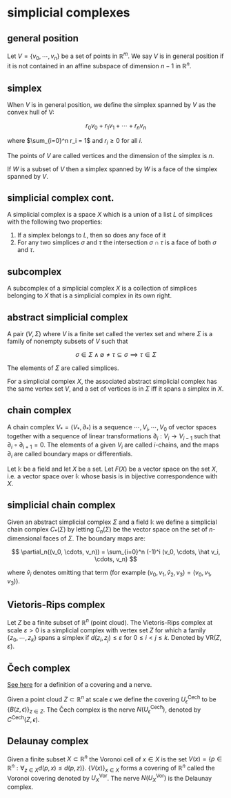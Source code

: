# simplicial complexes

## general position

Let $V = \{v_0, \cdots, v_n\}$ be a set of points in $\mathbb R^m$. We say $V$ is in general position if it is not contained in an affine subspace of dimension $n-1$ in $\mathbb R^n$.

## simplex

When $V$ is in general position, we define the simplex spanned by $V$ as the convex hull of V:

$$
r_0v_0 + r_1v_1 + \cdots + r_nv_n
$$

where $\sum_{i=0}^n r_i = 1$ and $r_i \ge 0$ for all $i$.

The points of $V$ are called vertices and the dimension of the simplex is $n$.

If $W$ is a subset of $V$ then a simplex spanned by $W$ is a face of the simplex spanned by $V$.

## simplicial complex cont.

A simplicial complex is a space $X$ which is a union of a list $L$ of simplices with the following two properties:

1. If a simplex belongs to $L$, then so does any face of it
2. For any two simplices $\sigma$ and $\tau$ the intersection $\sigma \cap \tau$ is a face of both $\sigma$ and $\tau$.

## subcomplex

A subcomplex of a simplicial complex $X$ is a collection of simplices belonging to $X$ that is a simplicial complex in its own right.

## abstract simplicial complex

A pair $(V, \Sigma)$ where $V$ is a finite set called the vertex set and where $\Sigma$ is a family of nonempty subsets of $V$ such that

$$
\sigma \in \Sigma \land \emptyset \ne \tau \subseteq \sigma \implies \tau \in \Sigma
$$

The elements of $\Sigma$ are called simplices.

For a simplicial complex $X$, the associated abstract simplicial complex has the same vertex set $V$, and a set of vertices is in $\Sigma$ iff it spans a simplex in $X$.

## chain complex

A chain complex $V_* = (V_*, \partial_*)$ is a sequence $\cdots, V_i, \cdots, V_0$ of vector spaces together with a sequence of linear transformations $\partial_i:V_i \to V_{i-1}$ such that $\partial_i \circ \partial_{i+1} = 0$. The elements of a given $V_i$ are called $i$-chains, and the maps $\partial_i$ are called boundary maps or differentials.

Let $\mathbb k$ be a field and let $X$ be a set. Let $F(X)$ be a vector space on the set $X$, i.e. a vector space over $\mathbb k$ whose basis is in bijective correspondence with $X$.

## simplicial chain complex

Given an abstract simplicial complex $\Sigma$ and a field $\mathbb k$ we define a simplicial chain complex $C_*(\Sigma)$ by letting $C_n(\Sigma)$ be the vector space on the set of $n$-dimensional faces of $\Sigma$. The boundary maps are:

$$
\partial_n((v_0, \cdots, v_n)) = \sum_{i=0}^n (-1)^i (v_0, \cdots, \hat v_i, \cdots, v_n)
$$

where $\hat v_i$ denotes omitting that term (for example $(v_0, v_1, \hat v_2, v_3) = (v_0, v_1, v_3)$).

## Vietoris-Rips complex

Let $Z$ be a finite subset of $\mathbb R^n$ (point cloud). The Vietoris-Rips complex at scale $\varepsilon > 0$ is a simplicial complex with vertex set $Z$ for which a family $\{z_0, \cdots, z_k\}$ spans a simplex if $d(z_i, z_j) \le \varepsilon$ for $0 \le i < j \le k$. Denoted by $\text{VR}(Z, \varepsilon)$.

## Čech complex

[See here](./algorithms.html) for a definition of a covering and a nerve.

Given a point cloud $Z \subset \mathbb R^n$ at scale $\epsilon$ we define the covering $U_\epsilon^{\text{Cech}}$ to be $\{B(z, \epsilon)\}_{z \in Z}$. The Čech complex is the nerve $N(U_\epsilon^{\text{Cech}})$, denoted by $C^{\text{Cech}}(Z, \epsilon)$.

## Delaunay complex

Given a finite subset $X \subset \mathbb R^n$ the Voronoi cell of $x \in X$ is the set $V(x) = \{p \in \mathbb R^n : \forall_{z \in X} d(p, x) \le d(p, z)\}$. $\{V(x)\}_{x \in X}$ forms a covering of $\mathbb R^n$ called the Voronoi covering denoted by $U_X^{\text{Vor}}$. The nerve $N(U_X^{\text{Vor}})$ is the Delaunay complex.
